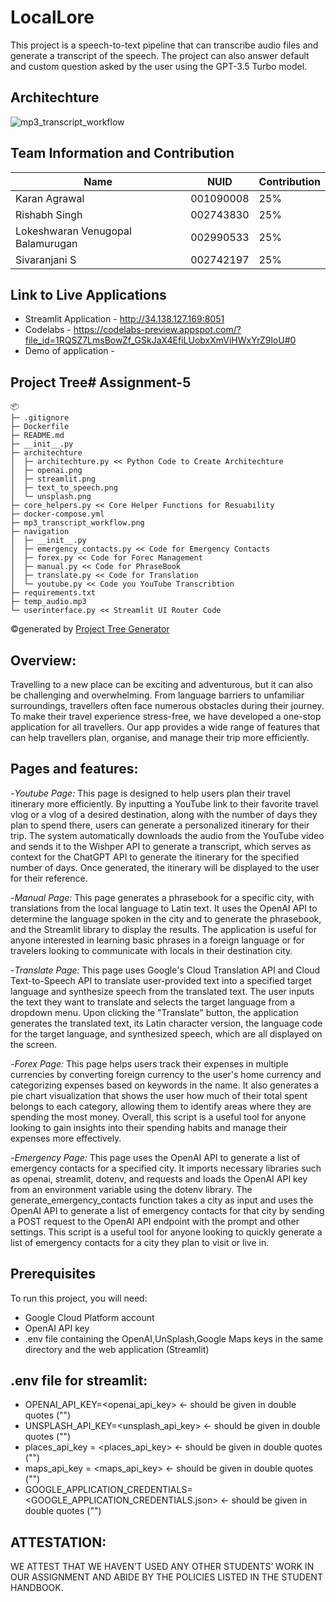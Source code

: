 # LocalLore

This project is a speech-to-text pipeline that can transcribe audio files and generate a transcript of the speech. The project can also answer default and custom question asked by the user using the GPT-3.5 Turbo model.

## Architechture
![mp3_transcript_workflow](https://user-images.githubusercontent.com/90572559/230643567-360520b8-b467-4367-ac05-d7d4bc65d6ed.png)


## Team Information and Contribution 

Name | NUID | Contribution 
--- | --- | --- |
Karan Agrawal | 001090008 | 25% 
Rishabh Singh | 002743830 | 25% 
Lokeshwaran Venugopal Balamurugan | 002990533 | 25% 
Sivaranjani S | 002742197 | 25% 

## Link to Live Applications 
- Streamlit Application - http://34.138.127.169:8051
- Codelabs - https://codelabs-preview.appspot.com/?file_id=1RQSZ7LmsBowZf_GSkJaX4EfiLUobxXmViHWxYrZ9loU#0
- Demo of application - 

## Project Tree# Assignment-5
```
📦 
├─ .gitignore
├─ Dockerfile
├─ README.md
├─ __init__.py
├─ architechture
│  ├─ architechture.py << Python Code to Create Architechture
│  ├─ openai.png
│  ├─ streamlit.png
│  ├─ text_to_speech.png
│  └─ unsplash.png
├─ core_helpers.py << Core Helper Functions for Resuability
├─ docker-compose.yml
├─ mp3_transcript_workflow.png
├─ navigation
│  ├─ __init__.py
│  ├─ emergency_contacts.py << Code for Emergency Contacts
│  ├─ forex.py << Code for Forec Management
│  ├─ manual.py << Code for PhraseBook
│  ├─ translate.py << Code for Translation
│  └─ youtube.py << Code you YouTube Transcribtion
├─ requirements.txt
├─ temp_audio.mp3
└─ userinterface.py << Streamlit UI Router Code
```
©generated by [Project Tree Generator](https://woochanleee.github.io/project-tree-generator)

## Overview:

Travelling to a new place can be exciting and adventurous, but it can also be challenging and overwhelming. From language barriers to unfamiliar surroundings, travellers often face numerous obstacles during their journey. To make their travel experience stress-free, we have developed a one-stop application for all travellers. Our app provides a wide range of features that can help travellers plan, organise, and manage their trip more efficiently.

## Pages and features:

-*Youtube Page:* This page is designed to help users plan their travel itinerary more efficiently. By inputting a YouTube link to their favorite travel vlog or a vlog of a desired destination, along with the number of days they plan to spend there, users can generate a personalized itinerary for their trip. The system automatically downloads the audio from the YouTube video and sends it to the Wishper API to generate a transcript, which serves as context for the ChatGPT API to generate the itinerary for the specified number of days. Once generated, the itinerary will be displayed to the user for their reference.  

-*Manual Page:* This page generates a phrasebook for a specific city, with translations from the local language to Latin text. It uses the OpenAI API to determine the language spoken in the city and to generate the phrasebook, and the Streamlit library to display the results. The application is useful for anyone interested in learning basic phrases in a foreign language or for travelers looking to communicate with locals in their destination city.  

-*Translate Page:* This page uses Google's Cloud Translation API and Cloud Text-to-Speech API to translate user-provided text into a specified target language and synthesize speech from the translated text. The user inputs the text they want to translate and selects the target language from a dropdown menu. Upon clicking the "Translate" button, the application generates the translated text, its Latin character version, the language code for the target language, and synthesized speech, which are all displayed on the screen.

-*Forex Page:* This page helps users track their expenses in multiple currencies by converting foreign currency to the user's home currency and categorizing expenses based on keywords in the name. It also generates a pie chart visualization that shows the user how much of their total spent belongs to each category, allowing them to identify areas where they are spending the most money. Overall, this script is a useful tool for anyone looking to gain insights into their spending habits and manage their expenses more effectively.

-*Emergency Page:* This page uses the OpenAI API to generate a list of emergency contacts for a specified city. It imports necessary libraries such as openai, streamlit, dotenv, and requests and loads the OpenAI API key from an environment variable using the dotenv library. The generate_emergency_contacts function takes a city as input and uses the OpenAI API to generate a list of emergency contacts for that city by sending a POST request to the OpenAI API endpoint with the prompt and other settings. This script is a useful tool for anyone looking to quickly generate a list of emergency contacts for a city they plan to visit or live in.


## Prerequisites

To run this project, you will need:

- Google Cloud Platform account
- OpenAI API key
- .env file containing the OpenAI,UnSplash,Google Maps keys in the same directory and the web application (Streamlit)


## .env file for streamlit:
- OPENAI_API_KEY=<openai_api_key> <- should be given in double quotes ("")
- UNSPLASH_API_KEY=<unsplash_api_key> <- should be given in double quotes ("")
- places_api_key = <places_api_key> <- should be given in double quotes ("")
- maps_api_key = <maps_api_key> <- should be given in double quotes ("")
- GOOGLE_APPLICATION_CREDENTIALS= <GOOGLE_APPLICATION_CREDENTIALS.json> <- should be given in double quotes ("")


## ATTESTATION:
WE ATTEST THAT WE HAVEN’T USED ANY OTHER STUDENTS’ WORK IN OUR ASSIGNMENT AND ABIDE BY THE POLICIES LISTED IN THE STUDENT HANDBOOK.
